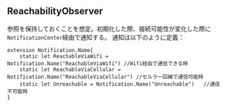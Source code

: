
## ReachabilityObserver
参照を保持しておくことを想定。初期化した際、接続可能性が変化した際に`NotificationCenter`経由で通知する。
通知は以下のように定義：

```
extension Notification.Name{
    static let ReachableViaWifi = Notification.Name("ReachableViaWifi")	//Wifi経由で通信できる時
    static let ReachableViaCellular = Notification.Name("ReachableViaCellular")	//セルラー回線で通信可能時
    static let Unreachable = Notification.Name("Unreachable")	//通信不可能時
}
```

